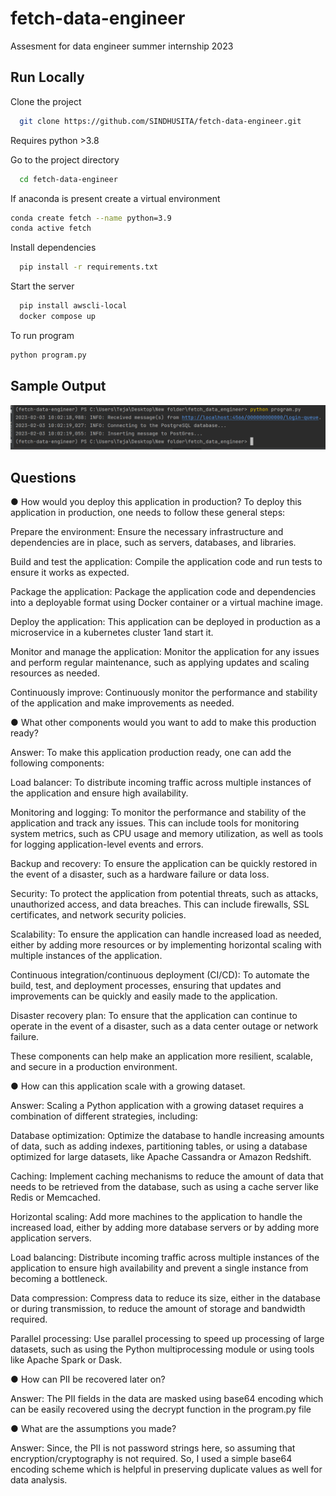 # fetch-data-engineer
Assesment for data engineer summer internship 2023


## Run Locally

Clone the project

```bash
  git clone https://github.com/SINDHUSITA/fetch-data-engineer.git
```
Requires python >3.8

Go to the project directory

```bash
  cd fetch-data-engineer
```
If anaconda is present create a virtual environment

```bash
conda create fetch --name python=3.9
conda active fetch
```

Install dependencies

```bash
  pip install -r requirements.txt
```

Start the server

```bash
  pip install awscli-local
  docker compose up
```
To run program

```bash
python program.py
```

## Sample Output
![Output](https://github.com/SINDHUSITA/fetch-data-engineer/blob/main/output.PNG)

 ## Questions
● How would you deploy this application in production?
To deploy this application in production, one needs to follow these general steps:

Prepare the environment: Ensure the necessary infrastructure and dependencies are in place, such as servers, databases, and libraries.

Build and test the application: Compile the application code and run tests to ensure it works as expected.

Package the application: Package the application code and dependencies into a deployable format using Docker container or a virtual machine image.

Deploy the application: This application can be deployed in production as a microservice in a kubernetes cluster 1and start it.

Monitor and manage the application: Monitor the application for any issues and perform regular maintenance, such as applying updates and scaling resources as needed.

Continuously improve: Continuously monitor the performance and stability of the application and make improvements as needed.

● What other components would you want to add to make this production ready?

Answer: To make this application production ready, one can add the following components:

Load balancer: To distribute incoming traffic across multiple instances of the application and ensure high availability.

Monitoring and logging: To monitor the performance and stability of the application and track any issues. This can include tools for monitoring system metrics, such as CPU usage and memory utilization, as well as tools for logging application-level events and errors.

Backup and recovery: To ensure the application can be quickly restored in the event of a disaster, such as a hardware failure or data loss.

Security: To protect the application from potential threats, such as attacks, unauthorized access, and data breaches. This can include firewalls, SSL certificates, and network security policies.

Scalability: To ensure the application can handle increased load as needed, either by adding more resources or by implementing horizontal scaling with multiple instances of the application.

Continuous integration/continuous deployment (CI/CD): To automate the build, test, and deployment processes, ensuring that updates and improvements can be quickly and easily made to the application.

Disaster recovery plan: To ensure that the application can continue to operate in the event of a disaster, such as a data center outage or network failure.

These components can help make an application more resilient, scalable, and secure in a production environment.

● How can this application scale with a growing dataset.

Answer: Scaling a Python application with a growing dataset requires a combination of different strategies, including:

Database optimization: Optimize the database to handle increasing amounts of data, such as adding indexes, partitioning tables, or using a database optimized for large datasets, like Apache Cassandra or Amazon Redshift.

Caching: Implement caching mechanisms to reduce the amount of data that needs to be retrieved from the database, such as using a cache server like Redis or Memcached.

Horizontal scaling: Add more machines to the application to handle the increased load, either by adding more database servers or by adding more application servers.

Load balancing: Distribute incoming traffic across multiple instances of the application to ensure high availability and prevent a single instance from becoming a bottleneck.

Data compression: Compress data to reduce its size, either in the database or during transmission, to reduce the amount of storage and bandwidth required.

Parallel processing: Use parallel processing to speed up processing of large datasets, such as using the Python multiprocessing module or using tools like Apache Spark or Dask.

● How can PII be recovered later on?

Answer: The PII fields in the data are masked using base64 encoding which can be easily recovered using the decrypt function in the program.py file

● What are the assumptions you made?

Answer: Since, the PII is not password strings here, so assuming that encryption/cryptography is not required. So, I used a simple base64 encoding scheme which is helpful in preserving duplicate values as well for data analysis.
